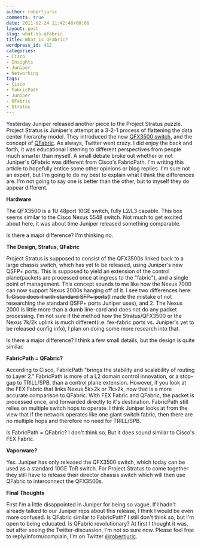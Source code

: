```yaml
---
author: robertjuric
comments: true
date: 2011-02-24 11:42:48+00:00
layout: post
slug: what-is-qfabric
title: What is QFabric?
wordpress_id: 412
categories:
- Cisco
- Insights
- Juniper
- Networking
tags:
- Cisco
- FabricPath
- Juniper
- QFabric
- Stratus
---
```


Yesterday Juniper released another piece to the Project Stratus puzzle. Project Stratus is Juniper's attempt at a 3-2-1 process of flattening the data center hierarchy model. They introduced the new [QFX3500 switch](http://www.juniper.net/us/en/products-services/switching/qfx-series/qfx3500/), and the concept of [QFabric](http://www.juniper.net/us/en/local/pdf/whitepapers/2000384-en.pdf). As always, Twitter went crazy. I did enjoy the back and forth, it was educational listening to different perspectives from people much smarter than myself. A small debate broke out whether or not Juniper's QFabric was different from Cisco's FabricPath. I'm writing this article to hopefully entice some other opinions or blog replies. I'm sure not an expert, but I'm going to do my best to explain what I think the differences are. I'm not going to say one is better than the other, but to myself they do appear different.

**Hardware**

The QFX3500 is a 1U 48port 10GE switch, fully L2/L3 capable. This box seems similar to the Cisco Nexus 5548 switch. Not much to get excited about here, it was about time Juniper released something comparable.

Is there a major difference? I'm thinking no.

**The Design, Stratus, QFabric**

Project Stratus is supposed to consist of the QFX3500s linked back to a large chassis switch, which has yet to be released, using Juniper's new QSFP+ ports. This is supposed to yield an extension of the control plane(packets are processed once at ingress to the "fabric"), and a single point of management. This concept sounds to me like how the Nexus 7000 can now support Nexus 2000s hanging off of it. I see two differences here: <del>1. Cisco does it with standard SFP+ ports</del>(I made the mistake of not researching the standard QSFP+ ports Juniper uses), and 2. The Nexus 2000 is little more than a dumb line-card and does not do any packet processing. I'm not sure if the method how the Stratus/QFX3500 or the Nexus 7k/2k uplink is much different(i.e. fex-fabric ports vs. Juniper's yet to be released config info), I plan on doing some more research into that.

Is there a major difference? I think a few small details, but the design is quite similar.

**FabricPath = QFabric?**

According to Cisco, FabricPath "brings the stability and scalability of routing to Layer 2." FabricPath is more of a L2 domain control innovation, or a stop-gap to TRILL/SPB, than a control plane extension. However, if you look at the FEX Fabric that links Nexus 5k>2k or 7k>2k, now that is a more accurate comparison to QFabric. With FEX Fabric and QFabric, the packet is processed once, and forwarded directly to it's destination. FabricPath still relies on multiple switch hops to operate. I think Juniper looks at from the view that if the network operates like one giant switch fabric, then there are no multiple hops and therefore no need for TRILL/SPB.

Is FabricPath = QFabric? I don't think so. But it does sound similar to Cisco's FEX Fabric.

**Vaporware?**

Yes. Juniper has only released the QFX3500 switch, which today can be used as a standard 10GE ToR switch. For Project Stratus to come together they still have to release their director chassis switch which will then use QFabric to interconnect the QFX3500s.

**Final Thoughts**

First I'm a little disappointed in Juniper for being so vague. If I hadn't already talked to our Juniper reps about this release, I think I would be even more confused. Is QFabric similar to FabricPath? I still don't think so, but I'm open to being educated. Is QFabric revolutionary? At first I thought it was, but after seeing the Twitter-discussion, I'm not so sure now. Please feel free to reply/inform/complain, I'm on Twitter [@robertjuric](http://twitter.com/#!/robertjuric).

